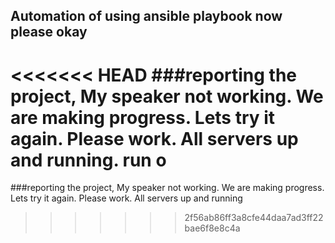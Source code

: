 ## Automation of using ansible playbook now please okay
<<<<<<< HEAD
###reporting the project, My speaker not working. We are making progress. Lets try it again. Please work. All servers up and running. run o
=======
###reporting the project, My speaker not working. We are making progress. Lets try it again. Please work. All servers up and running
>>>>>>> 2f56ab86ff3a8cfe44daa7ad3ff22bae6f8e8c4a
